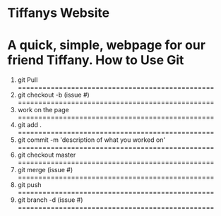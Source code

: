 Tiffanys Website
==================

A quick, simple, webpage for our friend Tiffany.
How to Use Git
================================================
1. git Pull
================================================
2. git checkout -b (issue #)
================================================
3. work on the page
================================================
4. git add .
================================================
5. git commit -m 'description of what you worked on'
================================================
6. git checkout master
================================================
7. git merge (issue #)
================================================
8. git push
================================================
9. git branch -d (issue #)
================================================
